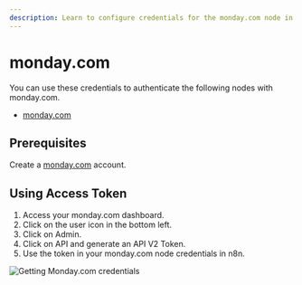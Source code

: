 ```yaml
---
description: Learn to configure credentials for the monday.com node in n8n
---
```


# monday.com

You can use these credentials to authenticate the following nodes with monday.com.
- [monday.com](../../nodes-library/nodes/mondayCom/README.md)

## Prerequisites

Create a [monday.com](https://monday.com/) account.

## Using Access Token
1. Access your monday.com dashboard.
2. Click on the user icon in the bottom left.
3. Click on Admin.
4. Click on API and generate an API V2 Token.
5. Use the token in your monday.com node credentials in n8n.

![Getting Monday.com credentials](./using-access-token.gif)
